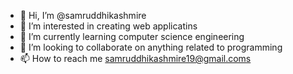 - 👋 Hi, I’m @samruddhikashmire
- 👀 I’m interested in creating web applicatins
- 🌱 I’m currently learning computer science engineering
- 💞️ I’m looking to collaborate on anything related to programming
- 📫 How to reach me samruddhikashmire19@gmail.coms

<!---
samruddhikashmire/samruddhikashmire is a ✨ special ✨ repository because its `README.md` (this file) appears on your GitHub profile.
You can click the Preview link to take a look at your changes.
--->
